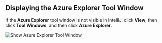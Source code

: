 ## <a name="displaying-the-azure-explorer-tool-window"></a>Displaying the Azure Explorer Tool Window

If the **Azure Explorer** tool window is not visible in IntelliJ, click **View**, then click **Tool Windows**, and then click **Azure Explorer**.

![Show Azure Explorer Tool Window](./media/azure-toolkit-for-intellij-show-azure-explorer/show-az-exp-01.png)

